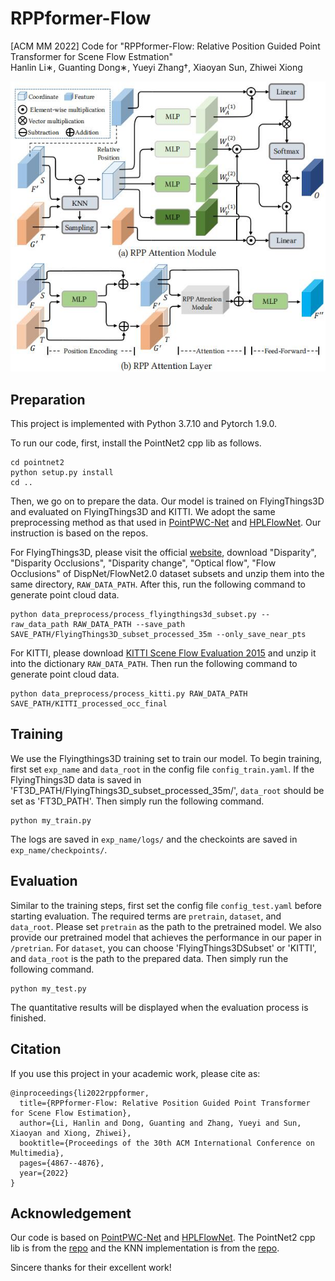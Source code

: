 # RPPformer-Flow
[ACM MM 2022] Code for "RPPformer-Flow: Relative Position Guided Point Transformer for Scene Flow Estmation"  
Hanlin Li∗, Guanting Dong∗, Yueyi Zhang†, Xiaoyan Sun, Zhiwei Xiong  

![image of RPP Attention Layer](https://github.com/ustc-hlli/RPPformer-Flow/blob/main/images/img.jpg)

## Preparation
This project is implemented with Python 3.7.10 and Pytorch 1.9.0.


To run our code, first, install the PointNet2 cpp lib as follows.

```
cd pointnet2
python setup.py install
cd ..
```


Then, we go on to prepare the data. Our model is trained on FlyingThings3D and evaluated on FlyingThings3D and KITTI.
We adopt the same preprocessing method as that used in [PointPWC-Net](https://github.com/DylanWusee/PointPWC) and [HPLFlowNet](https://github.com/laoreja/HPLFlowNet). Our instruction is based on the repos.

For FlyingThings3D, please visit the official [website](https://lmb.informatik.uni-freiburg.de/resources/datasets/SceneFlowDatasets.en.html), download "Disparity", "Disparity Occlusions", "Disparity change", "Optical flow", "Flow Occlusions" of DispNet/FlowNet2.0 dataset subsets and unzip them into the same directory, `RAW_DATA_PATH`. After this, run the following command to generate point cloud data.

```
python data_preprocess/process_flyingthings3d_subset.py --raw_data_path RAW_DATA_PATH --save_path SAVE_PATH/FlyingThings3D_subset_processed_35m --only_save_near_pts
```

For KITTI, please download [KITTI Scene Flow Evaluation 2015](https://www.cvlibs.net/download.php?file=data_scene_flow.zip) and unzip it into the dictionary `RAW_DATA_PATH`. Then run the following command to generate point cloud data.

```
python data_preprocess/process_kitti.py RAW_DATA_PATH SAVE_PATH/KITTI_processed_occ_final
```

## Training
We use the Flyingthings3D training set to train our model. To begin training, first set `exp_name` and `data_root` in the config file `config_train.yaml`.
If the FlyingThings3D data is saved in 'FT3D_PATH/FlyingThings3D_subset_processed_35m/',  `data_root` should be set as 'FT3D_PATH'.
Then simply run the following command.

```
python my_train.py
```

The logs are saved in `exp_name/logs/` and the checkoints are saved in `exp_name/checkpoints/`.

## Evaluation
Similar to the training steps, first set the config file `config_test.yaml` before starting evaluation. The required terms are `pretrain`, `dataset`, and `data_root`. Please set `pretrain` as the path to the pretrained model. We also provide our pretrained model that achieves the performance in our paper in `/pretrian`. For `dataset`, you can choose 'FlyingThings3DSubset' or 'KITTI', and `data_root` is the path to the prepared data.
Then simply run the following command.

```
python my_test.py
```

The quantitative results will be displayed when the evaluation process is finished.

## Citation
If you use this project in your academic work, please cite as:

```
@inproceedings{li2022rppformer,
  title={RPPformer-Flow: Relative Position Guided Point Transformer for Scene Flow Estimation},
  author={Li, Hanlin and Dong, Guanting and Zhang, Yueyi and Sun, Xiaoyan and Xiong, Zhiwei},
  booktitle={Proceedings of the 30th ACM International Conference on Multimedia},
  pages={4867--4876},
  year={2022}
}
```

## Acknowledgement
Our code is based on [PointPWC-Net](https://github.com/DylanWusee/PointPWC) and [HPLFlowNet](https://github.com/laoreja/HPLFlowNet).
The PointNet2 cpp lib is from the [repo](https://github.com/sshaoshuai/Pointnet2.PyTorch) and the KNN implementation is from the [repo](https://github.com/hyangwinter/flownet3d_pytorch).

Sincere thanks for their excellent work! 
